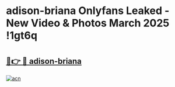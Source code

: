 # adison-briana Onlyfans Leaked - New Video & Photos March 2025 !1gt6q

# <h2><a href="https://0e3bmd.iuczelnia.edu.pl?title=adison-briana&ref=1gt6q">🔗👉 🔴 adison-briana</a></h2>

[![acn](https://github.com/user-attachments/assets/0f9c940e-d8b0-45ae-aac7-cd30a18b3e1c)](https://0e3bmd.iuczelnia.edu.pl?title=adison-briana&ref=1gt6q)

